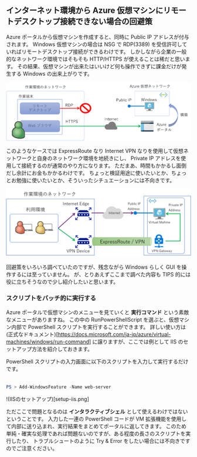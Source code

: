 ## インターネット環境から Azure 仮想マシンにリモートデスクトップ接続できない場合の回避策

Azure ポータルから仮想マシンを作成すると、同時に Public IP アドレスが付与されます。
Windows 仮想マシンの場合は NSG で RDP(3389) を受信許可していればリモートデスクトップ接続ができるわけです。
しかしながら企業の一般的なネットワーク環境ではそもそも HTTP/HTTPS が使えることは稀だと思います。
その結果、仮想マシンが出来たはいいけど何も操作できずに課金だけが発生する Windows の出来上がりです。

![これは困った](./cannot-access-rdp.png)

このようなケースでは ExpressRoute なり Internet VPN なりを使用して仮想ネットワークと自身のネットワーク環境を地続きにし、
Private IP アドレスを使用して接続するのが通常のやり方になります。
ただまあ、時間もかかるし面倒だし余計にお金もかかるわけです。
ちょっと検証用途に使いたいとか、ちょっとお勉強に使いたいとか、そういったシチュエーションには不向きです。

![これは面倒](./connect-vpn-er.png)

回避策をいろいろ調べていたのですが、残念ながら Windows らしく GUI を操作するには至っていません。
が、とりあえずここまで調べた内容も TIPS 的には役に立ちそうなので少し紹介したいと思います。

### スクリプトをバッチ的に実行する

Azure ポータルで仮想マシンのメニューを見ていくと **実行コマンド** という素敵なメニューがありますね。
この中の RunPowerShellScript を選ぶと、仮想マシン内部で PowerShell スクリプトを実行することができます。
詳しい使い方は
(正式なドキュメント)[https://docs.microsoft.com/ja-jp/azure/virtual-machines/windows/run-command]
に譲りますが、ここでは例として IIS のセットアップ方法を紹介しておきます。

PowerShell スクリプトの入力画面に以下のスクリプトを入力して実行するだけです。

```powershell

PS > Add-WindowsFeature -Name web-server

```

!(IISのセットアップ)[setup-iis.png]

ただここで問題となるのは **インタラクティブシェル** として使えるわけではないということです。
入力した一連の PowerShell コードが VM 拡張機能を使用して内部に送り込まれ、実行結果をまとめてポータルに返してきます。
このため単純・確実な処理であれば問題ないのですが、ある程度の長さのスクリプトを実行したり、
トラブルシュートのように Try & Error をしたい場合には不向きですのでご注意ください。